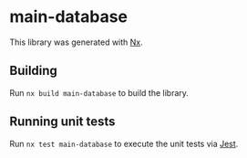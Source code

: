 # main-database

This library was generated with [Nx](https://nx.dev).

## Building

Run `nx build main-database` to build the library.

## Running unit tests

Run `nx test main-database` to execute the unit tests via [Jest](https://jestjs.io).

